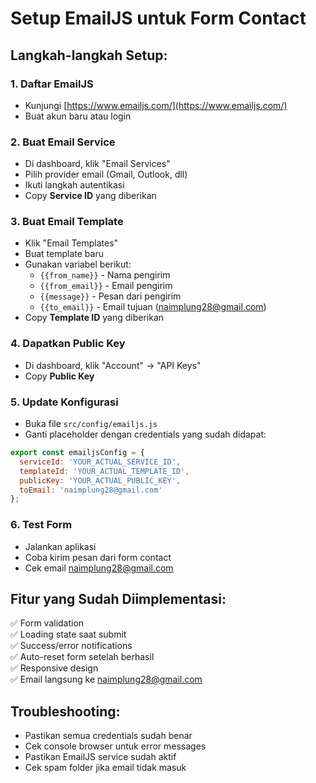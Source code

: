 # Setup EmailJS untuk Form Contact

## Langkah-langkah Setup:

### 1. Daftar EmailJS
- Kunjungi [https://www.emailjs.com/](https://www.emailjs.com/)
- Buat akun baru atau login

### 2. Buat Email Service
- Di dashboard, klik "Email Services"
- Pilih provider email (Gmail, Outlook, dll)
- Ikuti langkah autentikasi
- Copy **Service ID** yang diberikan

### 3. Buat Email Template
- Klik "Email Templates"
- Buat template baru
- Gunakan variabel berikut:
  - `{{from_name}}` - Nama pengirim
  - `{{from_email}}` - Email pengirim  
  - `{{message}}` - Pesan dari pengirim
  - `{{to_email}}` - Email tujuan (naimplung28@gmail.com)
- Copy **Template ID** yang diberikan

### 4. Dapatkan Public Key
- Di dashboard, klik "Account" → "API Keys"
- Copy **Public Key**

### 5. Update Konfigurasi
- Buka file `src/config/emailjs.js`
- Ganti placeholder dengan credentials yang sudah didapat:
```javascript
export const emailjsConfig = {
  serviceId: 'YOUR_ACTUAL_SERVICE_ID',
  templateId: 'YOUR_ACTUAL_TEMPLATE_ID',  
  publicKey: 'YOUR_ACTUAL_PUBLIC_KEY',
  toEmail: 'naimplung28@gmail.com'
};
```

### 6. Test Form
- Jalankan aplikasi
- Coba kirim pesan dari form contact
- Cek email naimplung28@gmail.com

## Fitur yang Sudah Diimplementasi:
✅ Form validation  
✅ Loading state saat submit  
✅ Success/error notifications  
✅ Auto-reset form setelah berhasil  
✅ Responsive design  
✅ Email langsung ke naimplung28@gmail.com  

## Troubleshooting:
- Pastikan semua credentials sudah benar
- Cek console browser untuk error messages
- Pastikan EmailJS service sudah aktif
- Cek spam folder jika email tidak masuk 